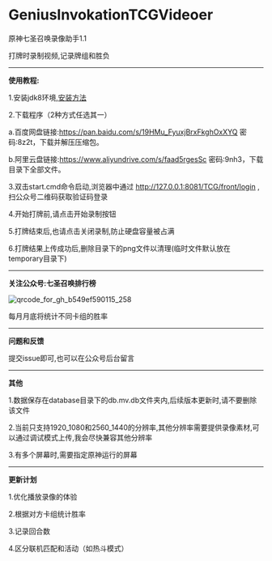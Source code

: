 # GeniusInvokationTCGVideoer
原神七圣召唤录像助手1.1

打牌时录制视频,记录牌组和胜负
  
***
**使用教程:**

1.安装jdk8环境,[安装方法](https://blog.csdn.net/qq_35160479/article/details/120685795)

2.下载程序（2种方式任选其一）

  a.百度网盘链接:https://pan.baidu.com/s/19HMu_FyuxjBrxFkghOxXYQ 密码:8z2t，下载并解压压缩包。

  b.阿里云盘链接:https://www.aliyundrive.com/s/faad5rgesSc 密码:9nh3，下载目录下全部文件。

3.双击start.cmd命令启动,浏览器中通过 http://127.0.0.1:8081/TCG/front/login ,扫公众号二维码获取验证码登录

4.开始打牌前,请点击开始录制按钮

5.打牌结束后,也请点击关闭录制,防止硬盘容量被占满

6.打牌结果上传成功后,删除目录下的png文件以清理(临时文件默认放在temporary目录下)

***
**关注公众号:七圣召唤排行榜**

![qrcode_for_gh_b549ef590115_258](https://user-images.githubusercontent.com/3366494/212618211-3b767b27-529d-40d4-bc45-91a4336eba59.jpg)

每月月底将统计不同卡组的胜率

***
**问题和反馈**

提交issue即可,也可以在公众号后台留言

***
**其他**

1.数据保存在database目录下的db.mv.db文件夹内,后续版本更新时,请不要删除该文件

2.当前只支持1920_1080和2560_1440的分辨率,其他分辨率需要提供录像素材,可以通过调试模式上传,我会尽快兼容其他分辨率

3.有多个屏幕时,需要指定原神运行的屏幕

***
**更新计划**

1.优化播放录像的体验

2.根据对方卡组统计胜率

3.记录回合数

4.区分联机匹配和活动（如热斗模式）

